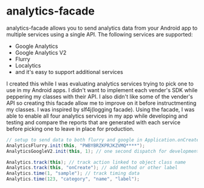 # analytics-facade

analytics-facade allows you to send analytics data from your Android app to multiple services using a single API.
The following services are supported:

* Google Analytics
* Google Analytics V2
* Flurry
* Localytics
* and it's easy to support additional services

I created this while I was evaluating analytics services trying to pick one to use in my Android apps.
I didn't want to implement each vender's SDK while peppering my classes with their API.
I also didn't like some of the vender's API 
so creating this facade allow me to improve on it before instructmenting  my classes.
I was inspired by slf4j(logging facade).
Using the facade, I was able to enable all four analytics services in my app while developing and testing
and compare the reports that are generated with each service before picking one to leave in place for production.


```java
// setup to send data to both flurry and google in Application.onCreate
AnalyticsFlurry.init(this, "PWBYBRZKPRJKZVMQ****");
AnalyticsGoogleV2.init(this, 1); // one second dispatch for development

Analytics.track(this); // track action linked to object class name
Analytics.track(this, "onCreate"); // add method or other label
Analytics.time(1, "sample"); // track timing data
Analytics.time(123, "category", "name", "label");		
```
